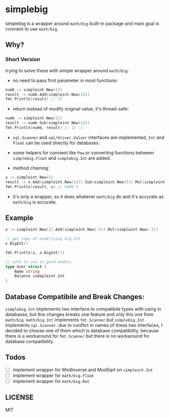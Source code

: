 # simplebig

simplebig is a wrapper around `math/big` built-in package and main goal is convient to use `math/big`.

## Why?

### Short Version

trying to solve these with simple wrapper around `math/big`:

- no need to pass first parameter in most functions:

```go
numb := simpleint.New(12)
reuslt := numb.Add(simpleint.New(13))
fmt.Println(result) // 25
```

- return instead of modify original value, it's thread-safe:

```go
numb := simpleint.New(12)
reuslt := numb.Sub(simpleint.New(13))
fmt.Println(numb, result) // 12 -1
```

- `sql.Scanner` and `sql/driver.Valuer` interfaces are implemented, `Int` and `Float` can be used
  directly for databases.
- some helpers for convient like `Pow` or converting functions between
  `simplebig.Float` and
  `simplebig.Int` are added.

- method chaining:

```go
x := simpleint.New(2)
result := x.Add(simpleint.New(13)).Sub(simpleint.New(5)).Mul(simpleint.New(2)).Pow(simpleint.New(3))
fmt.Println(result, x) // 8000 2
```

- it's only a wrapper, so it does whatever `math/big` do and it's accurate as `math/big` is accurate.

## Example

```go
x := simpleint.New(2).Add(simpleint.New(-5)).Mul(simpleint.New(-1))

// get copy of underlying big.Int
x.BigInt()

fmt.Println(x, x.BigInt())

// safe to use in gorm models
type User struct {
    Name string
    Balance simepleint.Int
}
```

## Database Compatibile and Break Changes:

`simplebig.Int` implements two interface to compatibile types with using in databases, but this changes breaks one
feature and only this one from `math/big`. `math/big.Int` implements `fmt.Scanner` but
`simplebig.Int` implements `sql.Scanner`. due to conflict in names of these two
interfaces, I decided to choose one of them which is database compatibility. because there is
a workaround for `fmt.Scanner` but there is no workaround for database compatibility.

## Todos

- [ ] implement wrapper for ModInverse and ModSqrt on `simpleint.Int`
- [ ] implement wrapper for `math/big.Float`
- [ ] implement wrapper for `math/big.Rat`

## LICENSE

MIT
